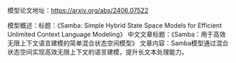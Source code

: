 模型论文地址：https://arxiv.org/abs/2406.07522

模型概述：标题：《Samba: Simple Hybrid State Space Models for Efficient Unlimited Context Language Modeling》
中文文章标题：《Samba：用于高效无限上下文语言建模的简单混合状态空间模型》
文章内容：Samba模型通过混合状态空间实现高效无限上下文的语言建模，提升长文本处理能力。
